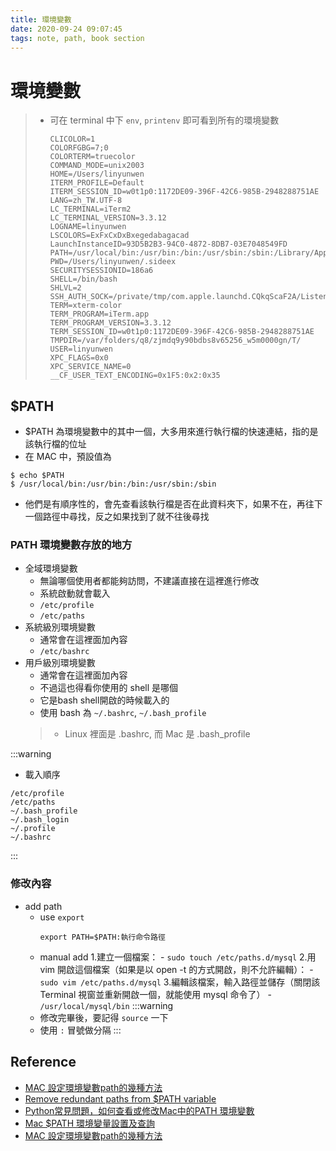 ```yaml
---
title: 環境變數
date: 2020-09-24 09:07:45
tags: note, path, book section
---
```


# 環境變數
> - 可在 terminal 中下 `env`, `printenv` 即可看到所有的環境變數
>     ```
>     CLICOLOR=1
>     COLORFGBG=7;0
>     COLORTERM=truecolor
>     COMMAND_MODE=unix2003
>     HOME=/Users/linyunwen
>     ITERM_PROFILE=Default
>     ITERM_SESSION_ID=w0t1p0:1172DE09-396F-42C6-985B-2948288751AE
>     LANG=zh_TW.UTF-8
>     LC_TERMINAL=iTerm2
>     LC_TERMINAL_VERSION=3.3.12
>     LOGNAME=linyunwen
>     LSCOLORS=ExFxCxDxBxegedabagacad
>     LaunchInstanceID=93D5B2B3-94C0-4872-8DB7-03E7048549FD
>     PATH=/usr/local/bin:/usr/bin:/bin:/usr/sbin:/sbin:/Library/Apple/usr/bin
>     PWD=/Users/linyunwen/.sideex
>     SECURITYSESSIONID=186a6
>     SHELL=/bin/bash
>     SHLVL=2
>     SSH_AUTH_SOCK=/private/tmp/com.apple.launchd.CQkqScaF2A/Listeners
>     TERM=xterm-color
>     TERM_PROGRAM=iTerm.app
>     TERM_PROGRAM_VERSION=3.3.12
>     TERM_SESSION_ID=w0t1p0:1172DE09-396F-42C6-985B-2948288751AE
>     TMPDIR=/var/folders/q8/zjmdq9y90bdbs8v65256_w5m0000gn/T/
>     USER=linyunwen
>     XPC_FLAGS=0x0
>     XPC_SERVICE_NAME=0
>     __CF_USER_TEXT_ENCODING=0x1F5:0x2:0x35
>     ```

<!--more-->

## $PATH
- $PATH 為環境變數中的其中一個，大多用來進行執行檔的快速連結，指的是該執行檔的位址
- 在 MAC 中，預設值為
```
$ echo $PATH
$ /usr/local/bin:/usr/bin:/bin:/usr/sbin:/sbin
```
- 他們是有順序性的，會先查看該執行檔是否在此資料夾下，如果不在，再往下一個路徑中尋找，反之如果找到了就不往後尋找

### PATH 環境變數存放的地方
- 全域環境變數
    - 無論哪個使用者都能夠訪問，不建議直接在這裡進行修改
    - 系統啟動就會載入
    - `/etc/profile`
    - `/etc/paths`
- 系統級別環境變數
    - 通常會在這裡面加內容
    - `/etc/bashrc`
- 用戶級別環境變數
    - 通常會在這裡面加內容
    - 不過這也得看你使用的 shell 是哪個
    - 它是bash shell開啟的時候載入的
    - 使用 bash 為 `~/.bashrc`, `~/.bash_profile`
    > - Linux 裡面是 .bashrc, 而 Mac 是 .bash_profile

:::warning
- 載入順序
```
/etc/profile
/etc/paths
~/.bash_profile
~/.bash_login
~/.profile
~/.bashrc
```
:::

### 修改內容
- add path
    - use `export`
        ```
        export PATH=$PATH:執行命令路徑
        ```
    - manual add
        1.建立一個檔案：
            - `sudo touch /etc/paths.d/mysql`
        2.用 vim 開啟這個檔案（如果是以 open -t 的方式開啟，則不允許編輯）：
            - `sudo vim /etc/paths.d/mysql`
        3.編輯該檔案，輸入路徑並儲存（關閉該 Terminal 視窗並重新開啟一個，就能使用 mysql 命令了）
            - `/usr/local/mysql/bin`
    :::warning
    - 修改完畢後，要記得 `source` 一下
    - 使用 `:` 冒號做分隔
    :::
    

## Reference
- [MAC 設定環境變數path的幾種方法](https://www.itread01.com/content/1546161306.html)
- [Remove redundant paths from $PATH variable](https://stackoverflow.com/questions/11650840/remove-redundant-paths-from-path-variable)
- [Python常見問題，如何查看或修改Mac中的PATH 環境變數](https://aronhack.com/python%E5%B8%B8%E8%A6%8B%E5%95%8F%E9%A1%8C-%E5%A6%82%E4%BD%95%E6%9F%A5%E7%9C%8B%E6%88%96%E4%BF%AE%E6%94%B9mac%E4%B8%AD%E7%9A%84path%E7%92%B0%E5%A2%83%E8%AE%8A%E6%95%B8/)
- [Mac $PATH 環境變量設置及查詢](https://adon988.logdown.com/posts/7809799-mac-path-environment-variables)
- [MAC 設定環境變數path的幾種方法](https://www.itread01.com/content/1546161306.html)